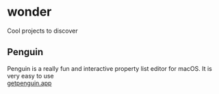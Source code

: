 # wonder
Cool projects to discover

## Penguin
Penguin is a really fun and interactive property list editor for macOS. It is very easy to use <br>
[getpenguin.app](https://getpenguin.app/)
